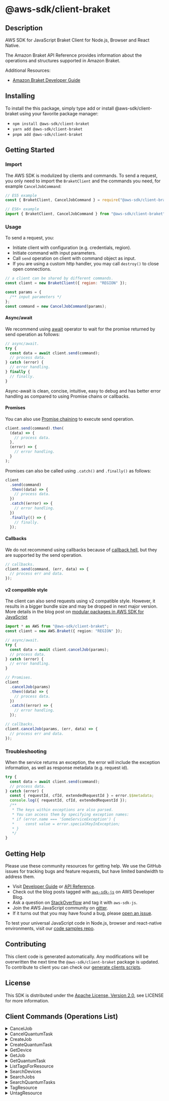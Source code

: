 <!-- generated file, do not edit directly -->

# @aws-sdk/client-braket

## Description

AWS SDK for JavaScript Braket Client for Node.js, Browser and React Native.

<p>The Amazon Braket API Reference provides information about the operations and structures
supported in Amazon Braket.</p>
<p>Additional Resources:</p>
<ul>
<li>
<p>
<a href="https://docs.aws.amazon.com/braket/latest/developerguide/what-is-braket.html">Amazon Braket Developer Guide</a>
</p>
</li>
</ul>

## Installing

To install the this package, simply type add or install @aws-sdk/client-braket
using your favorite package manager:

- `npm install @aws-sdk/client-braket`
- `yarn add @aws-sdk/client-braket`
- `pnpm add @aws-sdk/client-braket`

## Getting Started

### Import

The AWS SDK is modulized by clients and commands.
To send a request, you only need to import the `BraketClient` and
the commands you need, for example `CancelJobCommand`:

```js
// ES5 example
const { BraketClient, CancelJobCommand } = require("@aws-sdk/client-braket");
```

```ts
// ES6+ example
import { BraketClient, CancelJobCommand } from "@aws-sdk/client-braket";
```

### Usage

To send a request, you:

- Initiate client with configuration (e.g. credentials, region).
- Initiate command with input parameters.
- Call `send` operation on client with command object as input.
- If you are using a custom http handler, you may call `destroy()` to close open connections.

```js
// a client can be shared by different commands.
const client = new BraketClient({ region: "REGION" });

const params = {
  /** input parameters */
};
const command = new CancelJobCommand(params);
```

#### Async/await

We recommend using [await](https://developer.mozilla.org/en-US/docs/Web/JavaScript/Reference/Operators/await)
operator to wait for the promise returned by send operation as follows:

```js
// async/await.
try {
  const data = await client.send(command);
  // process data.
} catch (error) {
  // error handling.
} finally {
  // finally.
}
```

Async-await is clean, concise, intuitive, easy to debug and has better error handling
as compared to using Promise chains or callbacks.

#### Promises

You can also use [Promise chaining](https://developer.mozilla.org/en-US/docs/Web/JavaScript/Guide/Using_promises#chaining)
to execute send operation.

```js
client.send(command).then(
  (data) => {
    // process data.
  },
  (error) => {
    // error handling.
  }
);
```

Promises can also be called using `.catch()` and `.finally()` as follows:

```js
client
  .send(command)
  .then((data) => {
    // process data.
  })
  .catch((error) => {
    // error handling.
  })
  .finally(() => {
    // finally.
  });
```

#### Callbacks

We do not recommend using callbacks because of [callback hell](http://callbackhell.com/),
but they are supported by the send operation.

```js
// callbacks.
client.send(command, (err, data) => {
  // process err and data.
});
```

#### v2 compatible style

The client can also send requests using v2 compatible style.
However, it results in a bigger bundle size and may be dropped in next major version. More details in the blog post
on [modular packages in AWS SDK for JavaScript](https://aws.amazon.com/blogs/developer/modular-packages-in-aws-sdk-for-javascript/)

```ts
import * as AWS from "@aws-sdk/client-braket";
const client = new AWS.Braket({ region: "REGION" });

// async/await.
try {
  const data = await client.cancelJob(params);
  // process data.
} catch (error) {
  // error handling.
}

// Promises.
client
  .cancelJob(params)
  .then((data) => {
    // process data.
  })
  .catch((error) => {
    // error handling.
  });

// callbacks.
client.cancelJob(params, (err, data) => {
  // process err and data.
});
```

### Troubleshooting

When the service returns an exception, the error will include the exception information,
as well as response metadata (e.g. request id).

```js
try {
  const data = await client.send(command);
  // process data.
} catch (error) {
  const { requestId, cfId, extendedRequestId } = error.$$metadata;
  console.log({ requestId, cfId, extendedRequestId });
  /**
   * The keys within exceptions are also parsed.
   * You can access them by specifying exception names:
   * if (error.name === 'SomeServiceException') {
   *     const value = error.specialKeyInException;
   * }
   */
}
```

## Getting Help

Please use these community resources for getting help.
We use the GitHub issues for tracking bugs and feature requests, but have limited bandwidth to address them.

- Visit [Developer Guide](https://docs.aws.amazon.com/sdk-for-javascript/v3/developer-guide/welcome.html)
  or [API Reference](https://docs.aws.amazon.com/AWSJavaScriptSDK/v3/latest/index.html).
- Check out the blog posts tagged with [`aws-sdk-js`](https://aws.amazon.com/blogs/developer/tag/aws-sdk-js/)
  on AWS Developer Blog.
- Ask a question on [StackOverflow](https://stackoverflow.com/questions/tagged/aws-sdk-js) and tag it with `aws-sdk-js`.
- Join the AWS JavaScript community on [gitter](https://gitter.im/aws/aws-sdk-js-v3).
- If it turns out that you may have found a bug, please [open an issue](https://github.com/aws/aws-sdk-js-v3/issues/new/choose).

To test your universal JavaScript code in Node.js, browser and react-native environments,
visit our [code samples repo](https://github.com/aws-samples/aws-sdk-js-tests).

## Contributing

This client code is generated automatically. Any modifications will be overwritten the next time the `@aws-sdk/client-braket` package is updated.
To contribute to client you can check our [generate clients scripts](https://github.com/aws/aws-sdk-js-v3/tree/main/scripts/generate-clients).

## License

This SDK is distributed under the
[Apache License, Version 2.0](http://www.apache.org/licenses/LICENSE-2.0),
see LICENSE for more information.

## Client Commands (Operations List)

<details>
<summary>
CancelJob
</summary>

[Command API Reference](https://docs.aws.amazon.com/AWSJavaScriptSDK/v3/latest/clients/client-braket/classes/canceljobcommand.html) / [Input](https://docs.aws.amazon.com/AWSJavaScriptSDK/v3/latest/clients/client-braket/interfaces/canceljobcommandinput.html) / [Output](https://docs.aws.amazon.com/AWSJavaScriptSDK/v3/latest/clients/client-braket/interfaces/canceljobcommandoutput.html)

</details>
<details>
<summary>
CancelQuantumTask
</summary>

[Command API Reference](https://docs.aws.amazon.com/AWSJavaScriptSDK/v3/latest/clients/client-braket/classes/cancelquantumtaskcommand.html) / [Input](https://docs.aws.amazon.com/AWSJavaScriptSDK/v3/latest/clients/client-braket/interfaces/cancelquantumtaskcommandinput.html) / [Output](https://docs.aws.amazon.com/AWSJavaScriptSDK/v3/latest/clients/client-braket/interfaces/cancelquantumtaskcommandoutput.html)

</details>
<details>
<summary>
CreateJob
</summary>

[Command API Reference](https://docs.aws.amazon.com/AWSJavaScriptSDK/v3/latest/clients/client-braket/classes/createjobcommand.html) / [Input](https://docs.aws.amazon.com/AWSJavaScriptSDK/v3/latest/clients/client-braket/interfaces/createjobcommandinput.html) / [Output](https://docs.aws.amazon.com/AWSJavaScriptSDK/v3/latest/clients/client-braket/interfaces/createjobcommandoutput.html)

</details>
<details>
<summary>
CreateQuantumTask
</summary>

[Command API Reference](https://docs.aws.amazon.com/AWSJavaScriptSDK/v3/latest/clients/client-braket/classes/createquantumtaskcommand.html) / [Input](https://docs.aws.amazon.com/AWSJavaScriptSDK/v3/latest/clients/client-braket/interfaces/createquantumtaskcommandinput.html) / [Output](https://docs.aws.amazon.com/AWSJavaScriptSDK/v3/latest/clients/client-braket/interfaces/createquantumtaskcommandoutput.html)

</details>
<details>
<summary>
GetDevice
</summary>

[Command API Reference](https://docs.aws.amazon.com/AWSJavaScriptSDK/v3/latest/clients/client-braket/classes/getdevicecommand.html) / [Input](https://docs.aws.amazon.com/AWSJavaScriptSDK/v3/latest/clients/client-braket/interfaces/getdevicecommandinput.html) / [Output](https://docs.aws.amazon.com/AWSJavaScriptSDK/v3/latest/clients/client-braket/interfaces/getdevicecommandoutput.html)

</details>
<details>
<summary>
GetJob
</summary>

[Command API Reference](https://docs.aws.amazon.com/AWSJavaScriptSDK/v3/latest/clients/client-braket/classes/getjobcommand.html) / [Input](https://docs.aws.amazon.com/AWSJavaScriptSDK/v3/latest/clients/client-braket/interfaces/getjobcommandinput.html) / [Output](https://docs.aws.amazon.com/AWSJavaScriptSDK/v3/latest/clients/client-braket/interfaces/getjobcommandoutput.html)

</details>
<details>
<summary>
GetQuantumTask
</summary>

[Command API Reference](https://docs.aws.amazon.com/AWSJavaScriptSDK/v3/latest/clients/client-braket/classes/getquantumtaskcommand.html) / [Input](https://docs.aws.amazon.com/AWSJavaScriptSDK/v3/latest/clients/client-braket/interfaces/getquantumtaskcommandinput.html) / [Output](https://docs.aws.amazon.com/AWSJavaScriptSDK/v3/latest/clients/client-braket/interfaces/getquantumtaskcommandoutput.html)

</details>
<details>
<summary>
ListTagsForResource
</summary>

[Command API Reference](https://docs.aws.amazon.com/AWSJavaScriptSDK/v3/latest/clients/client-braket/classes/listtagsforresourcecommand.html) / [Input](https://docs.aws.amazon.com/AWSJavaScriptSDK/v3/latest/clients/client-braket/interfaces/listtagsforresourcecommandinput.html) / [Output](https://docs.aws.amazon.com/AWSJavaScriptSDK/v3/latest/clients/client-braket/interfaces/listtagsforresourcecommandoutput.html)

</details>
<details>
<summary>
SearchDevices
</summary>

[Command API Reference](https://docs.aws.amazon.com/AWSJavaScriptSDK/v3/latest/clients/client-braket/classes/searchdevicescommand.html) / [Input](https://docs.aws.amazon.com/AWSJavaScriptSDK/v3/latest/clients/client-braket/interfaces/searchdevicescommandinput.html) / [Output](https://docs.aws.amazon.com/AWSJavaScriptSDK/v3/latest/clients/client-braket/interfaces/searchdevicescommandoutput.html)

</details>
<details>
<summary>
SearchJobs
</summary>

[Command API Reference](https://docs.aws.amazon.com/AWSJavaScriptSDK/v3/latest/clients/client-braket/classes/searchjobscommand.html) / [Input](https://docs.aws.amazon.com/AWSJavaScriptSDK/v3/latest/clients/client-braket/interfaces/searchjobscommandinput.html) / [Output](https://docs.aws.amazon.com/AWSJavaScriptSDK/v3/latest/clients/client-braket/interfaces/searchjobscommandoutput.html)

</details>
<details>
<summary>
SearchQuantumTasks
</summary>

[Command API Reference](https://docs.aws.amazon.com/AWSJavaScriptSDK/v3/latest/clients/client-braket/classes/searchquantumtaskscommand.html) / [Input](https://docs.aws.amazon.com/AWSJavaScriptSDK/v3/latest/clients/client-braket/interfaces/searchquantumtaskscommandinput.html) / [Output](https://docs.aws.amazon.com/AWSJavaScriptSDK/v3/latest/clients/client-braket/interfaces/searchquantumtaskscommandoutput.html)

</details>
<details>
<summary>
TagResource
</summary>

[Command API Reference](https://docs.aws.amazon.com/AWSJavaScriptSDK/v3/latest/clients/client-braket/classes/tagresourcecommand.html) / [Input](https://docs.aws.amazon.com/AWSJavaScriptSDK/v3/latest/clients/client-braket/interfaces/tagresourcecommandinput.html) / [Output](https://docs.aws.amazon.com/AWSJavaScriptSDK/v3/latest/clients/client-braket/interfaces/tagresourcecommandoutput.html)

</details>
<details>
<summary>
UntagResource
</summary>

[Command API Reference](https://docs.aws.amazon.com/AWSJavaScriptSDK/v3/latest/clients/client-braket/classes/untagresourcecommand.html) / [Input](https://docs.aws.amazon.com/AWSJavaScriptSDK/v3/latest/clients/client-braket/interfaces/untagresourcecommandinput.html) / [Output](https://docs.aws.amazon.com/AWSJavaScriptSDK/v3/latest/clients/client-braket/interfaces/untagresourcecommandoutput.html)

</details>
